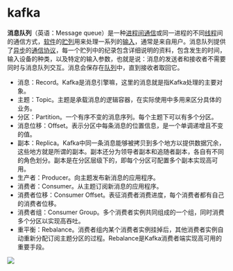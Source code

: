 # kafka

**消息队列**（英语：Message queue）是一种[进程间通信](https://zh.wikipedia.org/wiki/进程间通信)或同一进程的不同[线程](https://zh.wikipedia.org/wiki/线程)间的通信方式，[软件](https://zh.wikipedia.org/wiki/軟體)的[贮列](https://zh.wikipedia.org/wiki/貯列)用来处理一系列的[输入](https://zh.wikipedia.org/wiki/输入)，通常是来自用户。消息队列提供了[异步](https://zh.wikipedia.org/wiki/異步)的[通信协议](https://zh.wikipedia.org/wiki/通信协议)，每一个贮列中的纪录包含详细说明的资料，包含发生的时间，输入设备的种类，以及特定的输入参数，也就是说：消息的发送者和接收者不需要同时与消息队列交互。消息会保存在[队列](https://zh.wikipedia.org/wiki/队列)中，直到接收者取回它。

- 消息：Record。Kafka是消息引擎嘛，这里的消息就是指Kafka处理的主要对象。
- 主题：Topic。主题是承载消息的逻辑容器，在实际使用中多用来区分具体的业务。
- 分区：Partition。一个有序不变的消息序列。每个主题下可以有多个分区。
- 消息位移：Offset。表示分区中每条消息的位置信息，是一个单调递增且不变的值。
- 副本：Replica。Kafka中同一条消息能够被拷贝到多个地方以提供数据冗余，这些地方就是所谓的副本。副本还分为领导者副本和追随者副本，各自有不同的角色划分。副本是在分区层级下的，即每个分区可配置多个副本实现高可用。
- 生产者：Producer。向主题发布新消息的应用程序。
- 消费者：Consumer。从主题订阅新消息的应用程序。
- 消费者位移：Consumer Offset。表征消费者消费进度，每个消费者都有自己的消费者位移。
- 消费者组：Consumer Group。多个消费者实例共同组成的一个组，同时消费多个分区以实现高吞吐。
- 重平衡：Rebalance。消费者组内某个消费者实例挂掉后，其他消费者实例自动重新分配订阅主题分区的过程。Rebalance是Kafka消费者端实现高可用的重要手段。

![](D:\doc\my\studymd\LearningNotes\framework\kafka\images\58c35d3ab0921bf0476e3ba14069d291.jpg)



